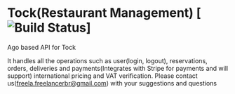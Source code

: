# Tock(Restaurant Management) [![Build Status](https://www.exploretock.com/)]

Ago based API for Tock

It handles all the operations such as user(login, logout), reservations, orders, deliveries and payments(Integrates with Stripe for payments and will support)
international pricing and VAT verification.
Please contact us(freela.freelancerbr@gmail.com) with your suggestions and questions
